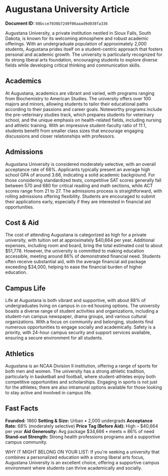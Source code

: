 # Augustana University Article

**Document ID:** `08bcce7030b7249f06aaad9d038fa336`

Augustana University, a private institution nestled in Sioux Falls, South Dakota, is known for its welcoming atmosphere and robust academic offerings. With an undergraduate population of approximately 2,000 students, Augustana prides itself on a student-centric approach that fosters personal and academic growth. The university is particularly recognized for its strong liberal arts foundation, encouraging students to explore diverse fields while developing critical thinking and communication skills.

## Academics
At Augustana, academics are vibrant and varied, with programs ranging from Biochemistry to American Studies. The university offers over 100 majors and minors, allowing students to tailor their educational paths according to their passions and career goals. Noteworthy programs include the pre-veterinary studies track, which prepares students for veterinary school, and the unique emphasis on health-related fields, including nursing and athletic training. With an impressive student-faculty ratio of 11:1, students benefit from smaller class sizes that encourage engaging discussions and closer relationships with professors.

## Admissions
Augustana University is considered moderately selective, with an overall acceptance rate of 68%. Applicants typically present an average high school GPA of around 3.66, indicating a solid academic background. For those considering standardized tests, competitive SAT scores generally fall between 570 and 680 for critical reading and math sections, while ACT scores range from 21 to 27. The admissions process is straightforward, with rolling admissions offering flexibility. Students are encouraged to submit their applications early, especially if they are interested in financial aid opportunities.

## Cost & Aid
The cost of attending Augustana is categorized as high for a private university, with tuition set at approximately $40,664 per year. Additional expenses, including room and board, bring the total estimated cost to about $51,778. However, the university is committed to making education accessible, meeting around 86% of demonstrated financial need. Students often receive substantial aid, with the average financial aid package exceeding $34,000, helping to ease the financial burden of higher education.

## Campus Life
Life at Augustana is both vibrant and supportive, with about 88% of undergraduates living on campus in co-ed housing options. The university boasts a diverse range of student activities and organizations, including a student-run campus newspaper, drama groups, and various cultural organizations. With a focus on community and belonging, students find numerous opportunities to engage socially and academically. Safety is a priority, with 24-hour campus security and support services available, ensuring a secure environment for all students.

## Athletics
Augustana is an NCAA Division II institution, offering a range of sports for both men and women. The university has a strong athletic tradition, particularly in basketball and football, where student-athletes enjoy both competitive opportunities and scholarships. Engaging in sports is not just for the athletes; there are also intramural options available for those looking to stay active and involved in campus life.

## Fast Facts
**Founded:** 1860
**Setting & Size:** Urban • 2,000 undergrads
**Acceptance Rate:** 68% (moderately selective)
**Price Tag (Before Aid):** High – $40,664 per year
**Aid Generosity:** Avg package $34,666 • meets ≈ 86% of need
**Stand-out Strength:** Strong health professions programs and a supportive campus community.

WHY IT MIGHT BELONG ON YOUR LIST: If you're seeking a university that combines a personalized education with a strong liberal arts focus, Augustana University is an excellent choice, offering a supportive campus environment where students can thrive academically and socially.
